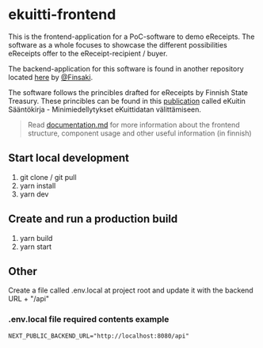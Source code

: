 # ekuitti-frontend

This is the frontend-application for a PoC-software to demo eReceipts. The software as a whole focuses to showcase the different possibilities eReceipts offer to the eReceipt-recipient / buyer.

The backend-application for this software is found in another repository located [here](https://github.com/Finsaki/ekuitti-backend) by [@Finsaki](https://github.com/Finsaki).

The software follows the princibles drafted for eReceipts by Finnish State Treasury. These princibles can be found in this [publication](https://vkazprodwordpressstacc01.blob.core.windows.net/wordpress/sites/10/2022/06/eKuitti-Saantokirja-v-1.0-230522.pdf) called eKuitin Sääntökirja - Minimiedellytykset eKuittidatan välittämiseen.

> Read [documentation.md](documentation.md) for more information about the frontend structure, component usage and other useful information (in finnish)

## Start local development
1. git clone / git pull
2. yarn install
3. yarn dev

## Create and run a production build
1. yarn build
2. yarn start

## Other
Create a file called .env.local at project root and update it with the backend URL + "/api"

### .env.local file required contents example
```
NEXT_PUBLIC_BACKEND_URL="http://localhost:8080/api"
```